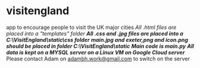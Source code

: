 # visitengland
app to encourage people to visit the UK major cities
**All .html files are placed into a "templates" folder
***All .css and .jpg files are placed into a C:\VisitEngland\static\css folder***
***main.jpg and exeter,png and icon.png should be placed in folder C:\VisitEngland\static****
*****Main code is main.py*****
*****All data is kept on a MYSQL server on a Linux VM on Google Cloud server******
Please contact Adam on adambh.work@gmail.com to switch on the server

